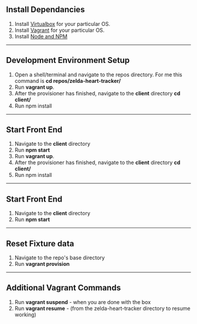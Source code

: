 ## Install Dependancies

1. Install [Virtualbox](https://www.virtualbox.org/wiki/Downloads) for your particular OS. 
2. Install [Vagrant](https://vagrantup.com/downloads.html) for your particular OS. 
3. Install [Node and NPM](https://www.npmjs.com/get-npm)

---

## Development Environment Setup

1. Open a shell/terminal and navigate to the repos directory.
   For me this command is **cd repos/zelda-heart-tracker/**
3. Run **vagrant up**.
4. After the provisioner has finished, navigate to the **client** directory
   **cd client/**
5. Run npm install

---

## Start Front End

1. Navigate to the **client** directory
2. Run **npm start**
2. Run **vagrant up**.
3. After the provisioner has finished, navigate to the **client** directory
    **cd client/**
4. Run npm install

---

## Start Front End 

1. Navigate to the **client** directory
2. Run **npm start**

---

## Reset Fixture data

1. Navigate to the repo's base directory
2. Run **vagrant provision**

---

## Additional Vagrant Commands

1. Run **vagrant suspend** - when you are done with the box
2. Run **vagrant resume** - (from the zelda-heart-tracker directory to resume working)
